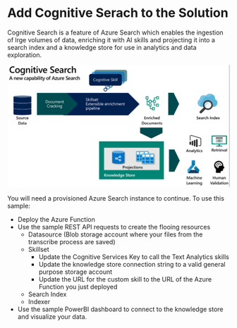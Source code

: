 # Add Cognitive Serach to the Solution
Cognitive Search is a feature of Azure Search which enables the ingestion of lrge volumes of data, enriching it with AI skills and projecting it into a search index and a knowledge store for use in analytics and data exploration.

![alt text](cogsearch.png "Cognitive Search Overview")

You will need a provisioned Azure Search instance to continue. To use this sample:
+ Deploy the Azure Function 
+ Use the sample REST API requests to create the flooing resources
  + Datasource (Blob storage account where your files from the transcribe process are saved)
  + Skillset 
    + Update the Cognitive Services Key to call the Text Analytics skills
    + Update the knowledge store connection string to a valid general purpose storage account
    + Update the URL for the custom skill to the URL of the Azure Function you just deployed
  + Search Index
  + Indexer 
+ Use the sample PowerBI dashboard to connect to the knowledge store and visualize your data.


